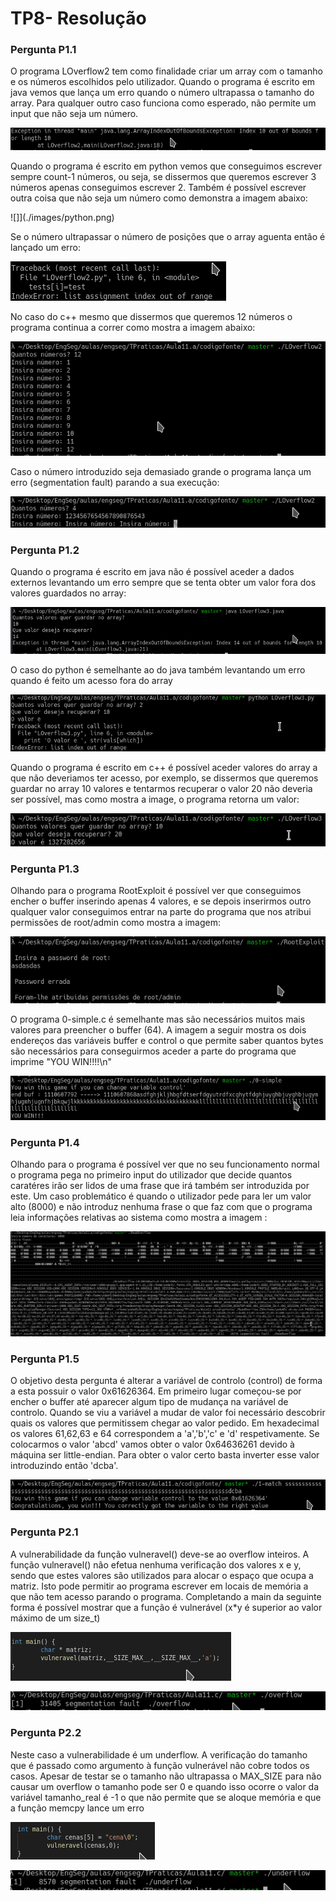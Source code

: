 # TP8- Resolução

### Pergunta P1.1

O programa LOverflow2 tem como finalidade criar um array com o tamanho e os números escolhidos pelo utilizador.
Quando o programa é escrito em java vemos que lança um erro quando o número ultrapassa o tamanho do array. Para qualquer outro caso funciona como esperado, não permite um input que não seja um número.

![](./images/outbounds.png)


Quando o programa é escrito em python vemos que conseguimos escrever sempre count-1 números, ou seja, se dissermos que queremos escrever 3 números apenas conseguimos escrever 2. Também é possível escrever outra coisa que não seja um número como demonstra a imagem abaixo:

![]](./images/python.png)

Se o número ultrapassar o número de posições que o array aguenta então é lançado um erro:

![](./images/indexerror.png)


No caso do c++ mesmo que dissermos que queremos 12 números o programa continua a correr como mostra a imagem abaixo:

![](./images/wt.png)

Caso o número introduzido seja demasiado grande o programa lança um erro (segmentation fault) parando a sua execução:

![](./images/crashc++.png)

### Pergunta P1.2

Quando o programa é escrito em java não é possível aceder a dados externos levantando um erro sempre que se tenta obter um valor fora dos valores guardados no array:

![](./images/errojava.png)

O caso do python é semelhante ao do java também levantando um erro quando é feito um acesso fora do array

![](./images/errop1.2.png)


Quando o programa é escrito em c++ é possível aceder valores do array a que não deveriamos ter acesso, por exemplo, se dissermos que queremos guardar no array 10 valores e tentarmos recuperar o valor 20 não deveria ser possível, mas como mostra a image, o programa retorna um valor:

![](./images/acessofora.png)

### Pergunta P1.3

Olhando para o programa RootExploit é possível ver que conseguimos encher o buffer inserindo apenas 4 valores, e se depois inserirmos outro qualquer valor conseguimos entrar na parte do programa que nos atribui permissões de root/admin como mostra a imagem:

![](./images/root.png)

O programa 0-simple.c é semelhante mas são necessários muitos mais valores para preencher o buffer (64). A imagem a seguir mostra os dois endereços das variáveis buffer e control o que permite saber quantos bytes são necessários para conseguirmos aceder a parte do programa que imprime "YOU WIN!!!!\n"

![](./images/youwin.png)

### Pergunta P1.4

Olhando para o programa é possível ver que no seu funcionamento normal o programa pega no primeiro input do utilizador que decide quantos caratéres irão ser lidos de uma frase que irá também ser introduzida por este. Um caso problemático é quando o utilizador pede para ler um valor alto (8000) e não introduz nenhuma frase o que faz com que o programa leia informações relativas ao sistema como mostra a imagem :

![](./images/overflow.png)

### Pergunta P1.5

O objetivo desta pergunta é alterar a variável de controlo (control) de forma a esta possuir o valor 0x61626364. Em primeiro lugar começou-se por encher o buffer até aparecer algum tipo de mudança na variável de controlo. Quando se viu a variável a mudar de valor foi necessário descobrir quais os valores que permitissem chegar ao valor pedido. Em hexadecimal os valores 61,62,63 e 64 correspondem a 'a','b','c' e 'd' respetivamente. Se colocarmos o valor 'abcd' vamos obter o valor 0x64636261 devido à máquina ser little-endian. Para obter o valor certo basta inverter esse valor introduzindo então 'dcba'.

![](./images/decoded.png)

### Pergunta P2.1

A vulnerabilidade da função vulneravel() deve-se ao overflow inteiros. A função vulneravel() não efetua nenhuma verificação dos valores x e y, sendo que estes valores são utilizados para alocar o espaço que ocupa a matriz. Isto pode permitir ao programa escrever em locais de memória a que não tem acesso parando o programa. Completando a main da seguinte forma é possível mostrar que a função é vulnerável (x*y é superior ao valor máximo de um size_t)

![](./images/main.png)

![](./images/ov1.png)


### Pergunta P2.2

Neste caso a vulnerabilidade é um underflow. A verificação do tamanho que é passado como argumento à função vulnerável não cobre todos os casos. Apesar de testar se o tamanho não ultrapassa o MAX_SIZE para não causar um overflow o tamanho pode ser 0 e quando isso ocorre o valor da variável tamanho_real é -1 o que não permite que se aloque memória e que a função memcpy lance um erro

![](./images/main2.png)

![](./images/und.png)
